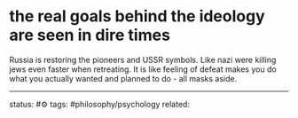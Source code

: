 # the real goals behind the ideology are seen in dire times
Russia is restoring the pioneers and USSR symbols.
Like nazi were killing jews even faster when retreating.
It is like feeling of defeat makes you do what you actually wanted and planned to do - all masks aside.

---
status: #⚙️ 
tags: #philosophy/psychology 
related: 